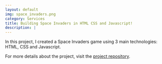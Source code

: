 ```yaml
---
layout: default
img: space_invaders.png
category: Services
title: Building Space Invaders in HTML CSS and Javascript!
description: |
---
```

  In this project, I created a Space Invaders game using 3 main technologies: HTML, CSS and Javascript.

For more details about the project, visit  the [project repository](https://github.com/patrickkabongo/space_invaders).
